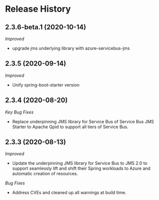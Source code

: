 # Release History

## 2.3.6-beta.1 (2020-10-14)
_Improved_ 
- upgrade jms underlying library with azure-servicebus-jms

## 2.3.5 (2020-09-14)
_Improved_
- Unify spring-boot-starter version

## 2.3.4 (2020-08-20)
_Key Bug Fixes_
- Replace underpinning JMS library for Service Bus of Service Bus JMS Starter to Apache Qpid to support all tiers of Service Bus.

## 2.3.3 (2020-08-13)

_Improved_ 
- Update the underpinning JMS library for Service Bus to JMS 2.0 to support seamlessly lift and shift their Spring workloads to Azure and automatic creation of resources.
 
_Bug Fixes_ 
- Address CVEs and cleaned up all warnings at build time. 
